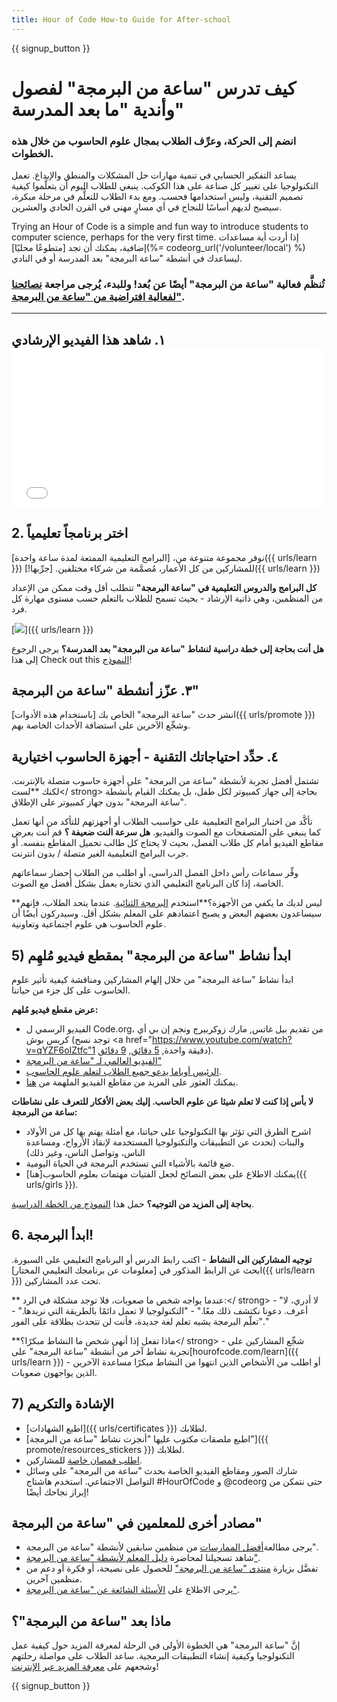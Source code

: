 ```yaml
---
title: Hour of Code How-to Guide for After-school
---
```


{{ signup_button }}

# كيف تدرس "ساعة من البرمجة" لفصول وأندية "ما بعد المدرسة"

### انضم إلى الحركة، وعرِّف الطلاب بمجال علوم الحاسوب من خلال هذه الخطوات.

يساعد التفكير الحسابي في تنمية مهارات حل المشكلات والمنطق والإبداع. تعمل التكنولوجيا على تغيير كل صناعة على هذا الكوكب. ينبغي للطلاب اليوم أن يتعلَّموا كيفية تصميم التقنية، وليس استخدامها فحسب. ومع بدء الطلاب للتعلُّم في مرحلة مبكرة، سيصبح لديهم أساسًا للنجاح في أي مسارٍ مهني في القرن الحادي والعشرين.

Trying an Hour of Code is a simple and fun way to introduce students to computer science, perhaps for the very first time. إذا أردت أية مساعدات إضافية، يمكنك أن تجد [متطوعًا محليًا](%= codeorg_url('/volunteer/local') %) ليساعدك في أنشطة "ساعة البرمجة" بعد المدرسة أو في النادي.

### تُنظَّم فعالية "ساعة من البرمجة" أيضًا عن بُعد! وللبدء، يُرجى مراجعة [نصائحنا لفعالية افتراضية من "ساعة من البرمجة"](https://hourofcode.com/us/how-to/virtual).

* * *

## ١. شاهد هذا الفيديو الإرشادي <iframe width="500" height="255" src="//www.youtube.com/embed/SrnvvWDm73k" frameborder="0" allowfullscreen mark="crwd-mark"></iframe> 

## 2. اختر برنامجاً تعليمياً

نوفر مجموعة متنوعة من، [البرامج التعليمية الممتعة لمدة ساعة واحدة]({{ urls/learn }}) للمشاركين من كل الأعمار، مُصمَّمة من شركاء مختلفين. [جرِّبها!]({{ urls/learn }})

**كل البرامج والدروس التعليمية في "ساعة البرمجة"** تتطلب أقل وقت ممكن من الإعداد من المنظمين، وهي ذاتية الإرشاد - بحيث تسمح للطلاب بالتعلم حسب مستوى مهارة كل فرد.

[![](/images/fit-700/tutorials.png)]({{ urls/learn }})

**هل أنت بحاجة إلى خطة دراسية لنشاط "ساعة من البرمجة" بعد المدرسة؟** يرجى الرجوع إلى هذا </strong> Check out this [النموذج](/files/AfterschoolEducatorLessonPlanOutline.docx)!

## ٣. عزّز أنشطة "ساعة من البرمجة"

انشر حدث "ساعة البرمجة" الخاص بك [باستخدام هذه الأدوات]({{ urls/promote }}) وشجِّع الآخرين على استضافة الأحداث الخاصة بهم.

## ٤. حدِّد احتياجاتك التقنية - أجهزة الحاسوب اختيارية

تشتمل أفضل تجربة لأنشطة "ساعة من البرمجة" على أجهزة حاسوب متصلة بالإنترنت. لكنك **لست</ strong> بحاجة إلى جهاز كمبيوتر لكل طفل، بل يمكنك القيام بأنشطة "ساعة البرمجة" بدون جهاز كمبيوتر على الإطلاق.</p> 

تأكَّد من اختبار البرامج التعليمية على حواسبب الطلاب أو أجهزتهم للتأكد من أنها تعمل كما ينبغي على المتصفحات مع الصوت والفيديو. **هل سرعة النت ضعيفة ؟** قم أنت بعرض مقاطع الفيديو أمام كل طلاب الفصل، بحيث لا يحتاج كل طالب تحميل المقاطع بنفسه. أو جرب البرامج التعليمية الغير متصلة / بدون انترنت.

وفِّر سماعات رأس داخل الفصل الدراسي، أو اطلب من الطلاب إحضار سماعاتهم الخاصة، إذا كان البرنامج التعليمي الذي تختاره يعمل بشكل أفضل مع الصوت.

**ليس لديك ما يكفي من الأجهزة؟**استخدم [البرمجة الثنائية](https://www.youtube.com/watch?v=vgkahOzFH2Q). عندما يتحد الطلاب، فإنهم سيساعدون بعضهم البعض و يصبح اعتمادهم على المعلم بشكل أقل. وسيدركون أيضًا أن علوم الحاسوب هي علوم اجتماعية وتعاونية.

## 5) ابدأ نشاط "ساعة من البرمجة" بمقطع فيديو مُلهِم

ابدأ نشاط "ساعة البرمجة" من خلال إلهام المشاركين ومناقشة كيفية تأثير علوم الحاسوب على كل جزء من حياتنا.

**عرض مقطع فيديو مُلهم:**

- الفيديو الرسمي ل Code.org، من تقديم بيل غاتس, مارك زوكربيرج ونجم إن بي أي كريس بوش (توجد نسح <a href="https://www.youtube.com/watch?v=qYZF6oIZtfc"1 دقيقة واحدة</a>, [5 دقائق](https://www.youtube.com/watch?v=nKIu9yen5nc), [9 دقائق](https://www.youtube.com/watch?v=dU1xS07N-FA)).
- [الفيديو العالمي لـ "ساعة من البرمجة"](https://www.youtube.com/watch?v=KsOIlDT145A)
- [الرئيس أوباما يدعو جميع الطلاب لتعلم علوم الحاسوب](https://www.youtube.com/watch?v=6XvmhE1J9PY).
- يمكنك العثور على المزيد من مقاطع الفيديو الملهمة من [هنا](https://www.youtube.com/playlist?list=PLzdnOPI1iJNfpD8i4Sx7U0y2MccnrNZuP).

**لا بأس إذا كنت لا تعلم شيئا عن علوم الحاسب. إليك بعض الأفكار للتعرف على نشاطات ساعة من البرمجة:**

- اشرح الطرق التي تؤثر بها التكنولوجيا على حياتنا، مع أمثلة يهتم بها كل من الأولاد والبنات (تحدث عن التطبيقات والتكنولوجيا المستخدمة لإنقاذ الأرواح، ومساعدة الناس، وتواصل الناس، وغير ذلك)
- ضع قائمة بالأشياء التي تستخدم البرمجة في الحياة اليومية.
- يمكنك الاطلاع على بعض النصائح لجعل الفتيات مهتمات بعلوم الحاسوب[هنا]({{ urls/girls }}).

**بحاجة إلى المزيد من التوجيه؟** حمل هذا [ النموذج من الخطة الدراسية](/files/AfterschoolEducatorLessonPlanOutline.docx).

## 6. ابدأ البرمجة!

**توجيه المشاركين الى النشاط** - اكتب رابط الدرس أو البرنامج التعليمي على السبورة. ابحث عن الرابط المذكور في [معلومات عن برنامجك التعليمي المختار]({{ urls/learn }}) تحت عدد المشاركين. 

** عندما يواجه شخص ما صعوبات، فلا توجد مشكلة في الرد:</ strong> - "لا أدري، لا أعرف. دعونا نكتشف ذلك معًا." - "التكنولوجيا لا تعمل دائمًا بالطريقة التي نريدها." - "تعلّم البرمجة يشبه تعلم لغة جديدة، فأنت لن تتحدث بطلاقة على الفور."</p> 

**ماذا تفعل إذا أنهى شخص ما النشاط مبكرًا؟</ strong> - شجِّع المشاركين على تجربة نشاط آخر من أنشطة "ساعة البرمجة" على[hourofcode.com/learn]({{ urls/learn }}) - أو اطلب من الأشخاص الذين انتهوا من النشاط مبكرًا مساعدة الآخرين الذين يواجهون صعوبات.</p> 

## 7) الإشادة والتكريم

- [اطبع الشهادات]({{ urls/certificates }}) لطلابك.
- [اطبع ملصقات مكتوب عليها "أنجزت نشاط "ساعة من البرمجة"]({{ promote/resources_stickers }}) لطلابك.
- [اطلب قمصان خاصة](http://blog.code.org/post/132608499493/hour-of-code-shirts-and-more) للمشاركين.
- شارك الصور ومقاطع الفيديو الخاصة بحدث "ساعة من البرمجة" على وسائل التواصل الاجتماعي. استخدم هاشتاج #HourOfCode و @codeorg حتى نتمكن من إبراز نجاحك أيضًا!

## مصادر أخرى للمعلمين في "ساعة من البرمجة"

- يرجى مطالعة[أفضل الممارسات](http://www.slideshare.net/TeachCode/hour-of-code-best-practices-for-successful-educators-51273466) من منظمين سابقين لأنشطة "ساعة من البرمجة".
- شاهد تسجيلنا لمحاضرة [ دليل المعلم لأنشطة "ساعة من البرمجة"](https://youtu.be/EJeMeSW2-Mw).
- تفضَّل بزيارة [منتدى "ساعة من البرمجة"](http://forum.code.org/c/plc/hour-of-code) للحصول على نصيحة، أو فكرة أو دعم من منظمين آخرين.
- يرجى الاطلاع على [ الأسئلة الشائعة عن "ساعة من البرمجة"](https://support.code.org/hc/en-us/categories/200147083-Hour-of-Code).

## ماذا بعد "ساعة من البرمجة"؟

إنَّ "ساعة البرمجة" هي الخطوة الأولى في الرحلة لمعرفة المزيد حول كيفية عمل التكنولوجيا وكيفية إنشاء التطبيقات البرمجية. ساعد الطلاب على مواصلة رحلتهم وشجعهم على [معرفة المزيد عبر الإنترنت](/beyond)!

{{ signup_button }}